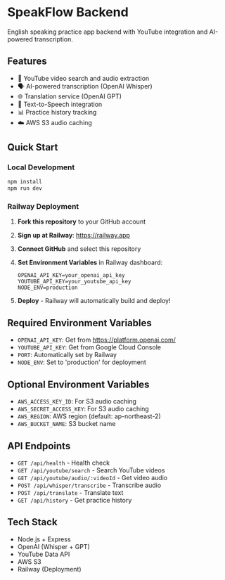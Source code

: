# SpeakFlow Backend

English speaking practice app backend with YouTube integration and AI-powered transcription.

## Features

- 🎥 YouTube video search and audio extraction
- 🗣️ AI-powered transcription (OpenAI Whisper)
- 🌐 Translation service (OpenAI GPT)
- 📱 Text-to-Speech integration
- 📊 Practice history tracking
- ☁️ AWS S3 audio caching

## Quick Start

### Local Development

```bash
npm install
npm run dev
```

### Railway Deployment

1. **Fork this repository** to your GitHub account

2. **Sign up at Railway**: https://railway.app

3. **Connect GitHub** and select this repository

4. **Set Environment Variables** in Railway dashboard:
   ```
   OPENAI_API_KEY=your_openai_api_key
   YOUTUBE_API_KEY=your_youtube_api_key
   NODE_ENV=production
   ```

5. **Deploy** - Railway will automatically build and deploy!

## Required Environment Variables

- `OPENAI_API_KEY`: Get from https://platform.openai.com/
- `YOUTUBE_API_KEY`: Get from Google Cloud Console
- `PORT`: Automatically set by Railway
- `NODE_ENV`: Set to 'production' for deployment

## Optional Environment Variables

- `AWS_ACCESS_KEY_ID`: For S3 audio caching
- `AWS_SECRET_ACCESS_KEY`: For S3 audio caching  
- `AWS_REGION`: AWS region (default: ap-northeast-2)
- `AWS_BUCKET_NAME`: S3 bucket name

## API Endpoints

- `GET /api/health` - Health check
- `GET /api/youtube/search` - Search YouTube videos
- `GET /api/youtube/audio/:videoId` - Get video audio
- `POST /api/whisper/transcribe` - Transcribe audio
- `POST /api/translate` - Translate text
- `GET /api/history` - Get practice history

## Tech Stack

- Node.js + Express
- OpenAI (Whisper + GPT)
- YouTube Data API
- AWS S3
- Railway (Deployment) 
